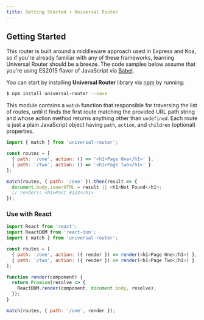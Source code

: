```yaml
---
title: Getting Started ∙ Universal Router
---
```


## Getting Started

This router is built around a middleware approach used in Express and Koa, so if you're already
familiar with any of these frameworks, learning Universal Router should be a breeze. The code
samples below assume that you're using ES2015 flavor of JavaScript via [Babel](http://babeljs.io/).

You can start by installing **Universal Router** library via [npm](https://www.npmjs.com/package/universal-router)
by running:

```sh
$ npm install universal-router --save
```

This module contains a `match` function that responsible for traversing the list of routes, until it
finds the first route matching the provided URL path string and whose action method returns anything
other than `undefined`. Each route is just a plain JavaScript object having `path`, `action`, and
`children` (optional) properties.
 
```js
import { match } from 'universal-router';

const routes = [
  { path: '/one', action: () => '<h1>Page One</h1>' },
  { path: '/two', action: () => '<h1>Page Two</h1>' }
];

match(routes, { path: '/one' }).then(result => {
  document.body.innerHTML = result || <h1>Not Found</h1>;
  // renders: <h1>Post #123</h1>
});
```

### Use with React

```js
import React from 'react';
import ReactDOM from 'react-dom';
import { match } from 'universal-router';

const routes = [
  { path: '/one', action: ({ render }) => render(<h1>Page One</h1>) },
  { path: '/two', action: ({ render }) => render(<h1>Page Two</h1>) }
];

function render(component) {
  return Promise(resolve => {
    ReactDOM.render(component, document.body, resolve);
  });
}

match(routes, { path: '/one', render });
```
